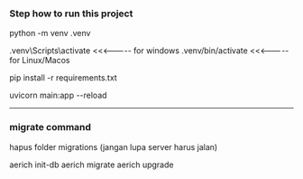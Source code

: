 ### Step how to run this project

python -m venv .venv

.venv\Scripts\activate <<<----- for windows 
.venv/bin/activate <<<----- for Linux/Macos

pip install -r requirements.txt

uvicorn main:app --reload

---

### migrate command

hapus folder migrations (jangan lupa server harus jalan)

aerich init-db
aerich migrate
aerich upgrade
